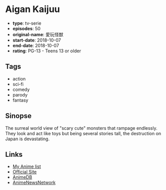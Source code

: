 # Aigan Kaijuu

-   **type**: tv-serie
-   **episodes**: 50
-   **original-name**: 愛玩怪獣
-   **start-date**: 2018-10-07
-   **end-date**: 2018-10-07
-   **rating**: PG-13 - Teens 13 or older

## Tags

-   action
-   sci-fi
-   comedy
-   parody
-   fantasy

## Sinopse

The surreal world view of "scary cute" monsters that rampage endlessly. They look and act like toys but being several stories tall, the destruction on Japan is devastating.

## Links

-   [My Anime list](https://myanimelist.net/anime/38365/Aigan_Kaijuu)
-   [Official Site](http://www.tv-tokyo.co.jp/anime/aigan_kaiju/)
-   [AnimeDB](http://anidb.info/perl-bin/animedb.pl?show=anime&aid=14407)
-   [AnimeNewsNetwork](http://www.animenewsnetwork.com/encyclopedia/anime.php?id=21433)
